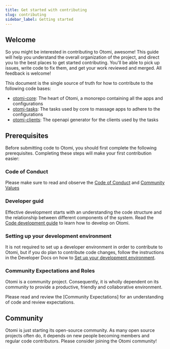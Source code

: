 ```yaml
---
title: Get started with contributing
slug: contributing
sidebar_label: Getting started
---
```


## Welcome

So you might be interested in contributing to Otomi, awesome! This guide will help you understand the overall organization of the project, and direct you to the best places to get started contributing. You'll be able to pick up issues, write code to fix them, and get your work reviewed and merged. All feedback is welcome!

This document is the single source of truth for how to contribute to the following code bases:

- [otomi-core](https://github.com/redkubes/otomi-core/): The heart of Otomi, a monorepo containing all the apps and configurations
- [otomi-tasks](https://github.com/redkubes/otomi-tasks/): The tasks used by core to massage apps to adhere to the configurations
- [otomi-clients](https://github.com/redkubes/otomi-clients/): The openapi generator for the clients used by the tasks

## Prerequisites

Before submitting code to Otomi, you should first complete the following prerequisites. Completing these steps will make your first contribution easier:

### Code of Conduct

Please make sure to read and observe the [Code of Conduct](code-of-conduct) and
[Community Values](community-values)

### Developer guid

Effective development starts with an understanding the code structure and the relationship between different components of the system. Read the [Code development guide](https://github.com/redkubes/otomi-core/blob/main/docs/development.md) to learn how to develop on Otomi.
### Setting up your development environment

It is not required to set up a developer environment in order to contribute to Otomi, but if you do plan to contribute code changes, follow the instructions in the Developer Docs on how to [Set up your development environment](https://github.com/redkubes/otomi-core/blob/main/docs/setup.md).

### Community Expectations and Roles

Otomi is a community project. Consequently, it is wholly dependent on its community to provide a productive, friendly and collaborative environment.

Please read and review the [Community Expectations] for an understanding of code and review expectations.

## Community

Otomi is just starting its open-source community. As many open source projects often do, it depends on new people becoming members and regular code contributors. Please consider joining the Otomi community!

